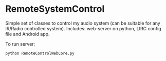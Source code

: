# RemoteSystemControl

Simple set of classes to control my audio system (can be suitable for any IR/Radio controlled system). Includes: web-server on python, LIRC config file and Android app.

To run server:
```
python RemoteControlWebCore.py
```
